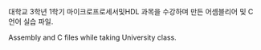 대학교 3학년 1학기 마이크로프로세서및HDL 과목을 수강하며 만든 어셈블리어 및 C 언어 실습 파일.

Assembly and C files while taking University class.
